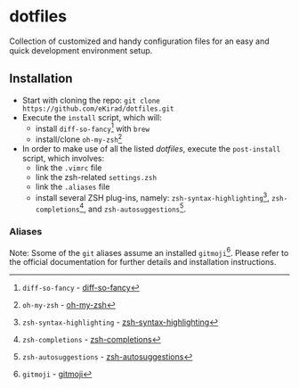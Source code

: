 # dotfiles
Collection of customized and handy configuration files for an easy and quick development environment setup.

## Installation
- Start with cloning the repo: `git clone https://github.com/eKirad/dotfiles.git`
- Execute the `install` script, which will:
  - install `diff-so-fancy`[^1] with `brew`
  - install/clone `oh-my-zsh`[^2]
- In order to make use of all the listed *dotfiles*, execute the `post-install` script, which involves:
  - link the `.vimrc` file
  - link the zsh-related `settings.zsh`
  - link the `.aliases` file
  - install several ZSH plug-ins, namely: `zsh-syntax-highlighting`[^3], `zsh-completions`[^4], and `zsh-autosuggestions`[^5].  

### Aliases
Note: Ssome of the `git` aliases assume an installed `gitmoji`[^6]. Please refer to the official documentation for further details and installation instructions.

[^1]: `diff-so-fancy` - [diff-so-fancy](https://github.com/so-fancy/diff-so-fancy)
[^2]: `oh-my-zsh` - [oh-my-zsh](https://github.com/ohmyzsh/ohmyzshi)
[^3]: `zsh-syntax-highlighting` - [zsh-syntax-highlighting](https://github.com/zsh-users/zsh-autosuggestions)
[^4]: `zsh-completions` - [zsh-completions](https://github.com/zsh-users/zsh-completions)
[^5]: `zsh-autosuggestions` - [zsh-autosuggestions](https://github.com/zsh-users/zsh-autosuggestions)
[^6]: `gitmoji` - [gitmoji](https://github.com/carloscuesta/gitmoji)
